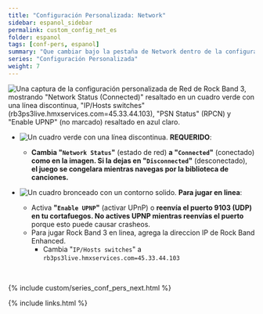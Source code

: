 ```yaml
---
title: "Configuración Personalizada: Network"
sidebar: espanol_sidebar
permalink: custom_config_net_es
folder: espanol
tags: [conf-pers, espanol]
summary: "Que cambiar bajo la pestaña de Network dentro de la configuración personalizada de RPCS3"
series: "Configuración Personalizada"
weight: 7
---
```


![Una captura de la configuración personalizada de Red de Rock Band 3, mostrando "Network Status (Connected)" resaltado en un cuadro verde con una línea discontinua, "IP/Hosts switches" (rb3ps3live.hmxservices.com=45.33.44.103), "PSN Status" (RPCN) y "Enable UPNP" (no marcado) resaltado en azul claro.](https://carlmylo.github.io/rb3-pc/images/cust/network.png "Network")

* ![Un cuadro verde con una línea discontinua.](https://carlmylo.github.io/rb3-pc/images/cust/smallgreen.png "Cuadro verde") **REQUERIDO**: 
	* **Cambia "`Network Status`"** (estado de red) **a "`Connected`"** (conectado) **como en la imagen. Si la dejas en "`Disconnected`"** (desconectado), **el juego se congelara mientras navegas por la biblioteca de canciones.**

* ![Un cuadro bronceado con un contorno solido.](https://carlmylo.github.io/rb3-pc/images/cust/smalltan.png "Cuadro bronceado") **Para jugar en linea**: 
	* Activa **"`Enable UPNP`"** (activar UPnP) o **reenvía el puerto 9103 (UDP) en tu cortafuegos. No actives UPNP mientras reenvías el puerto** porque esto puede causar crasheos.
	* Para jugar Rock Band 3 en linea, agrega la direccion IP de Rock Band Enhanced.
		* Cambia "`IP/Hosts switches`" a `rb3ps3live.hmxservices.com=45.33.44.103`

<br/>

{% include custom/series_conf_pers_next.html %}

{% include links.html %}